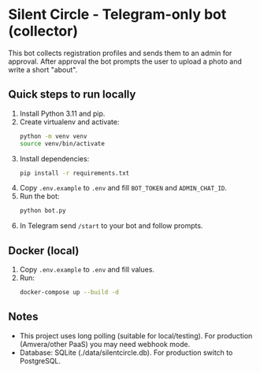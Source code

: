# Silent Circle - Telegram-only bot (collector)

This bot collects registration profiles and sends them to an admin for approval. After approval the bot prompts the user to upload a photo and write a short "about".

## Quick steps to run locally

1. Install Python 3.11 and pip.
2. Create virtualenv and activate:
   ```bash
   python -m venv venv
   source venv/bin/activate
   ```
3. Install dependencies:
   ```bash
   pip install -r requirements.txt
   ```
4. Copy `.env.example` to `.env` and fill `BOT_TOKEN` and `ADMIN_CHAT_ID`.
5. Run the bot:
   ```bash
   python bot.py
   ```
6. In Telegram send `/start` to your bot and follow prompts.

## Docker (local)

1. Copy `.env.example` to `.env` and fill values.
2. Run:
   ```bash
   docker-compose up --build -d
   ```

## Notes
- This project uses long polling (suitable for local/testing). For production (Amvera/other PaaS) you may need webhook mode.
- Database: SQLite (./data/silentcircle.db). For production switch to PostgreSQL.

